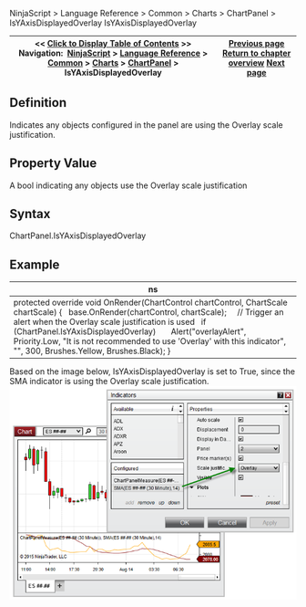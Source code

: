 ﻿
NinjaScript \> Language Reference \> Common \> Charts \> ChartPanel \> IsYAxisDisplayedOverlay
IsYAxisDisplayedOverlay

| \<\< [Click to Display Table of Contents](isyaxisdisplayedoverlay_chartpanel.md) \>\> **Navigation:**     [NinjaScript](ninjascript-1.md) \> [Language Reference](language_reference_wip-1.md) \> [Common](common-1.md) \> [Charts](chart-1.md) \> [ChartPanel](chartpanel-1.md) \> IsYAxisDisplayedOverlay | [Previous page](isyacisdisplayedleft_chartpanel-1.md) [Return to chapter overview](chartpanel-1.md) [Next page](isyaxisdisplayedright_chartpanel-1.md) |
| --- | --- |

## Definition
Indicates any objects configured in the panel are using the Overlay scale justification.
## 
## Property Value
A bool indicating any objects use the Overlay scale justification
 
## Syntax
ChartPanel.IsYAxisDisplayedOverlay
## 
## Example
| ns |
| --- |
| protected override void OnRender(ChartControl chartControl, ChartScale chartScale) {    base.OnRender(chartControl, chartScale);      // Trigger an alert when the Overlay scale justification is used    if (ChartPanel.IsYAxisDisplayedOverlay)        Alert("overlayAlert", Priority.Low, "It is not recommended to use 'Overlay' with this indicator", "", 300, Brushes.Yellow, Brushes.Black); } |

Based on the image below, IsYAxisDisplayedOverlay is set to True, since the SMA indicator is using the Overlay scale justification.
 
![ChartPanel_IsYAxisDisplayedOverlay](chartpanel_isyaxisdisplayedoverlay.png)
